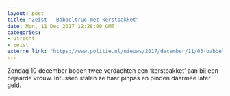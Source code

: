 ```yaml
---
layout: post
title: "Zeist - Babbeltruc met kerstpakket"
date: Mon, 11 Dec 2017 12:28:00 GMT
categories: 
- utrecht 
- zeist 
externe_link: "https://www.politie.nl/nieuws/2017/december/11/03-babbeltruc-met-kerstpakket.html"
---
```


Zondag 10 december boden twee verdachten een ‘kerstpakket’ aan bij een bejaarde vrouw. Intussen stalen ze haar pinpas en pinden daarmee later geld.

